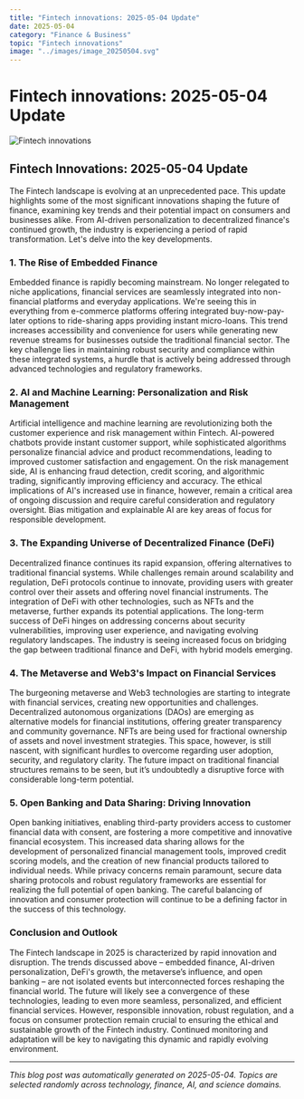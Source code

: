 ```yaml
---
title: "Fintech innovations: 2025-05-04 Update"
date: 2025-05-04
category: "Finance & Business"
topic: "Fintech innovations"
image: "../images/image_20250504.svg"
---
```


# Fintech innovations: 2025-05-04 Update

![Fintech innovations](../images/image_20250504.svg)

## Fintech Innovations: 2025-05-04 Update

The Fintech landscape is evolving at an unprecedented pace.  This update highlights some of the most significant innovations shaping the future of finance, examining key trends and their potential impact on consumers and businesses alike.  From AI-driven personalization to decentralized finance's continued growth, the industry is experiencing a period of rapid transformation.  Let's delve into the key developments.


### 1. The Rise of Embedded Finance

Embedded finance is rapidly becoming mainstream. No longer relegated to niche applications, financial services are seamlessly integrated into non-financial platforms and everyday applications.  We're seeing this in everything from e-commerce platforms offering integrated buy-now-pay-later options to ride-sharing apps providing instant micro-loans. This trend increases accessibility and convenience for users while generating new revenue streams for businesses outside the traditional financial sector.  The key challenge lies in maintaining robust security and compliance within these integrated systems, a hurdle that is actively being addressed through advanced technologies and regulatory frameworks.


### 2. AI and Machine Learning: Personalization and Risk Management

Artificial intelligence and machine learning are revolutionizing both the customer experience and risk management within Fintech.  AI-powered chatbots provide instant customer support, while sophisticated algorithms personalize financial advice and product recommendations, leading to improved customer satisfaction and engagement.  On the risk management side, AI is enhancing fraud detection, credit scoring, and algorithmic trading, significantly improving efficiency and accuracy. The ethical implications of AI's increased use in finance, however, remain a critical area of ongoing discussion and require careful consideration and regulatory oversight.  Bias mitigation and explainable AI are key areas of focus for responsible development.


### 3. The Expanding Universe of Decentralized Finance (DeFi)

Decentralized finance continues its rapid expansion, offering alternatives to traditional financial systems.  While challenges remain around scalability and regulation, DeFi protocols continue to innovate, providing users with greater control over their assets and offering novel financial instruments.  The integration of DeFi with other technologies, such as NFTs and the metaverse, further expands its potential applications.  The long-term success of DeFi hinges on addressing concerns about security vulnerabilities, improving user experience, and navigating evolving regulatory landscapes. The industry is seeing increased focus on bridging the gap between traditional finance and DeFi, with hybrid models emerging.


### 4.  The Metaverse and Web3's Impact on Financial Services

The burgeoning metaverse and Web3 technologies are starting to integrate with financial services, creating new opportunities and challenges.  Decentralized autonomous organizations (DAOs) are emerging as alternative models for financial institutions, offering greater transparency and community governance.  NFTs are being used for fractional ownership of assets and novel investment strategies.  This space, however, is still nascent, with significant hurdles to overcome regarding user adoption, security, and regulatory clarity.  The future impact on traditional financial structures remains to be seen, but it’s undoubtedly a disruptive force with considerable long-term potential.


### 5.  Open Banking and Data Sharing: Driving Innovation

Open banking initiatives, enabling third-party providers access to customer financial data with consent, are fostering a more competitive and innovative financial ecosystem.  This increased data sharing allows for the development of personalized financial management tools, improved credit scoring models, and the creation of new financial products tailored to individual needs. While privacy concerns remain paramount, secure data sharing protocols and robust regulatory frameworks are essential for realizing the full potential of open banking.  The careful balancing of innovation and consumer protection will continue to be a defining factor in the success of this technology.


### Conclusion and Outlook

The Fintech landscape in 2025 is characterized by rapid innovation and disruption.  The trends discussed above – embedded finance, AI-driven personalization, DeFi's growth, the metaverse’s influence, and open banking – are not isolated events but interconnected forces reshaping the financial world.  The future will likely see a convergence of these technologies, leading to even more seamless, personalized, and efficient financial services.  However, responsible innovation, robust regulation, and a focus on consumer protection remain crucial to ensuring the ethical and sustainable growth of the Fintech industry.  Continued monitoring and adaptation will be key to navigating this dynamic and rapidly evolving environment.


---
*This blog post was automatically generated on 2025-05-04. Topics are selected randomly across technology, finance, AI, and science domains.*
